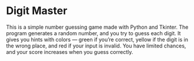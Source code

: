 <h1>Digit Master</h1>

This is a simple number guessing game made with Python and Tkinter. The program generates a random number, and you try to guess each digit. It gives you hints with colors — green if you’re correct, yellow if the digit is in the wrong place, and red if your input is invalid. You have limited chances, and your score increases when you guess correctly.
